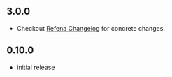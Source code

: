 ## 3.0.0

- Checkout [Refena Changelog](https://pub.dev/packages/refena/changelog) for concrete changes.

## 0.10.0

- initial release
